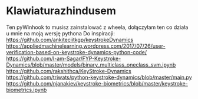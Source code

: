 # Klawiaturazhindusem

Ten pyWinhook to musisz zainstalować z wheela, dołączyłam ten co działa u mnie na moją wersję pythona
Do inspiracji: 
https://github.com/ankiteciitkgp/keystrokeDynamics
https://appliedmachinelearning.wordpress.com/2017/07/26/user-verification-based-on-keystroke-dynamics-python-code/
https://github.com/I-am-Sagar/FYP-Keystroke-Dynamics/blob/master/models/binary_multiclass_oneclass_svm.ipynb
https://github.com/rakshithca/KeyStroke-Dynamics
https://github.com/triwats/python-keystroke-dynamics/blob/master/main.py
https://github.com/njanakiev/keystroke-biometrics/blob/master/keystroke-biometrics.ipynb
